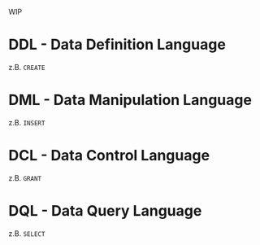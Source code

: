 WIP
# DDL - Data Definition Language
z.B. `CREATE`

# DML - Data Manipulation Language
z.B. `INSERT`

# DCL - Data Control Language
z.B. `GRANT`

# DQL - Data Query Language
z.B. `SELECT`

